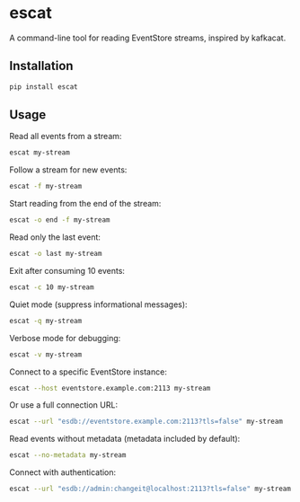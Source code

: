 # escat

A command-line tool for reading EventStore streams, inspired by kafkacat.

## Installation

```bash
pip install escat
```

## Usage

Read all events from a stream:
```bash
escat my-stream
```

Follow a stream for new events:
```bash
escat -f my-stream
```

Start reading from the end of the stream:
```bash
escat -o end -f my-stream
```

Read only the last event:
```bash
escat -o last my-stream
```

Exit after consuming 10 events:
```bash
escat -c 10 my-stream
```

Quiet mode (suppress informational messages):
```bash
escat -q my-stream
```

Verbose mode for debugging:
```bash
escat -v my-stream
```

Connect to a specific EventStore instance:
```bash
escat --host eventstore.example.com:2113 my-stream
```

Or use a full connection URL:
```bash
escat --url "esdb://eventstore.example.com:2113?tls=false" my-stream
```

Read events without metadata (metadata included by default):
```bash
escat --no-metadata my-stream
```

Connect with authentication:
```bash
escat --url "esdb://admin:changeit@localhost:2113?tls=false" my-stream
```
